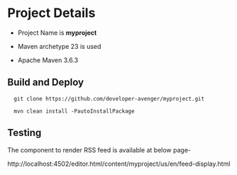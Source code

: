 # Project Details

* Project Name is **myproject**

* Maven archetype 23 is used

* Apache Maven 3.6.3 



## Build and Deploy

      git clone https://github.com/developer-avenger/myproject.git

      mvn clean install -PautoInstallPackage 


## Testing

The component to render RSS feed is available at below page-

http://localhost:4502/editor.html/content/myproject/us/en/feed-display.html
